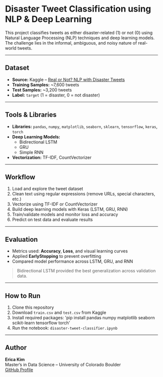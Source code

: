# Disaster Tweet Classification using NLP & Deep Learning

This project classifies tweets as either disaster-related (1) or not (0) using Natural Language Processing (NLP) techniques and deep learning models. The challenge lies in the informal, ambiguous, and noisy nature of real-world tweets.

---

## Dataset

- **Source:** Kaggle – [Real or Not? NLP with Disaster Tweets](https://www.kaggle.com/competitions/nlp-getting-started)
- **Training Samples:** ~7,600 tweets
- **Test Samples:** ~3,200 tweets
- **Label:** `target` (1 = disaster, 0 = not disaster)

---

## Tools & Libraries

- **Libraries:** `pandas`, `numpy`, `matplotlib`, `seaborn`, `sklearn`, `tensorflow`, `keras`, `torch`
- **Deep Learning Models:**  
  - Bidirectional LSTM  
  - GRU  
  - Simple RNN  
- **Vectorization:** TF-IDF, CountVectorizer

---

## Workflow

1. Load and explore the tweet dataset
2. Clean text using regular expressions (remove URLs, special characters, etc.)
3. Vectorize using TF-IDF or CountVectorizer
4. Build deep learning models with Keras (LSTM, GRU, RNN)
5. Train/validate models and monitor loss and accuracy
6. Predict on test data and evaluate results

---

## Evaluation

- Metrics used: **Accuracy**, **Loss**, and visual learning curves
- Applied **EarlyStopping** to prevent overfitting
- Compared model performance across LSTM, GRU, and RNN

> Bidirectional LSTM provided the best generalization across validation data.

---

## How to Run

1. Clone this repository
2. Download `train.csv` and `test.csv` from Kaggle
3. Install required packages: 'pip install pandas numpy matplotlib seaborn scikit-learn tensorflow torch'
4. Run the notebook: `disaster-tweet-classifier.ipynb`

---

## Author

**Erica Kim**  
Master’s in Data Science – University of Colorado Boulder  
[GitHub Profile](https://github.com/kimerica)
